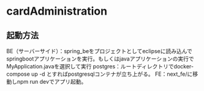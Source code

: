 # cardAdministration
## 起動方法
BE（サーバーサイド）：spring_beをプロジェクトとしてeclipseに読み込んでspringbootアプリケーションを実行。もしくはjavaアプリケーションの実行でMyApplication.javaを選択して実行
postgres：ルートディレクトリでdocker-compose up -d とすればpostgresqlコンテナが立ち上がる。
FE：next_fe/に移動しnpm run devでアプリ起動。